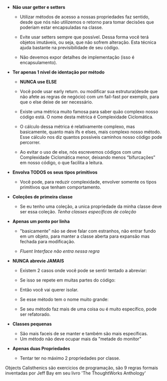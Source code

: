  - **Não usar getter e setters**
    - Utilizar métodos de acesso a nossas propriedades faz sentido, desde que nós não utilizemos o retorno para tomar decisões que poderiam estar encapsuladas na classe.

    - Evite usar setters sempre que possível. Dessa forma você terá objetos imutáveis, ou seja, que não sofrem alteração. Esta técnica ajuda bastante na previsibilidade de seu código.
    - Não devemos expor detalhes de implementação (isso é encapsulamento).


 - **Ter apenas 1 nível de identação por método**

    - **NUNCA use ELSE**

    - Você pode usar early return. ou modificar sua estrutura(desde que não afete as regras de negócio) com um fail-fast por exemplo, para que o else deixe de ser necessário.

    - Existe uma métrica muito famosa para saber quão complexo nosso código está. O nome desta métrica é Complexidade Ciclomática.

    - O cálculo dessa métrica é relativamente complexo, mas basicamente, quanto mais ifs e elses, mais complexo nosso método. Esse cálculo nos diz quantos possíveis caminhos nosso código pode percorrer.

    - Ao evitar o uso de else, nós escrevemos códigos com uma Complexidade Ciclomática menor, deixando menos “bifurcações” em nosso código, o que facilita a leitura.


 - **Envolva TODOS os seus tipos primitivos**

    - Você pode, para reduzir complexidade, envolver somente os tipos primitivos que tenham comportamento.


 - **Coleções de primeira classe**

    - Se eu tenho uma coleção, a unica propriedade da minha classe deve ser essa coleção.
_Tenha classes específicas de coleção_


 - **Apenas um ponto por linha**

    - "basicamente" não se deve falar com estranhos, não entrar fundo em um objeto, para manter a classe aberta para expansão mas fechada para modificação.

    - _Fluent Interface não entra nessa regra_

 - **NUNCA abrevie JAMAIS**

    - Existem 2 casos onde você pode se sentir tentado a abreviar:
    - Se isso se repete em muitas partes do código:
    - Então você vai querer isolar.


    - Se esse método tem o nome muito grande:
    - Se seu método faz mais de uma coisa ou é muito específico, pode ser refatorado.


 - **Classes pequenas**

    - São mais faceis de se manter e também são mais específicas.
    - Um método não deve ocupar mais da "metade do monitor"

 - **Apenas duas Propriedades**

    - Tentar ter no máximo 2 propriedades por classe.


Objects Calisthenics são exercicios de programação, são 9 regras formais inventadas por Jeff Bay em seu livro 'The ThoughtWorks Anthology'
